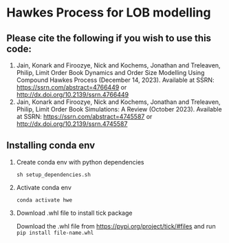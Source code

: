 # Hawkes Process for LOB modelling

## Please cite the following if you wish to use this code:

1) Jain, Konark and Firoozye, Nick and Kochems, Jonathan and Treleaven, Philip, Limit Order Book Dynamics and Order Size Modelling Using Compound Hawkes Process (December 14, 2023). Available at SSRN: https://ssrn.com/abstract=4766449 or http://dx.doi.org/10.2139/ssrn.4766449
2) Jain, Konark and Firoozye, Nick and Kochems, Jonathan and Treleaven, Philip, Limit Order Book Simulations: A Review (October 2023). Available at SSRN: https://ssrn.com/abstract=4745587 or http://dx.doi.org/10.2139/ssrn.4745587

## Installing conda env

1) Create conda env with python dependencies

    `sh setup_dependencies.sh`

2) Activate conda env

    `conda activate hwe`

3) Download .whl file to install tick package

    Download the .whl file from https://pypi.org/project/tick/#files and run `pip install file-name.whl`



